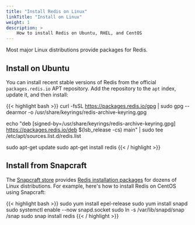 ```yaml
---
title: "Install Redis on Linux"
linkTitle: "Install on Linux"
weight: 1
description: >
    How to install Redis on Ubuntu, RHEL, and CentOS
---
```


Most major Linux distributions provide packages for Redis.

## Install on Ubuntu

 You can install recent stable versions of Redis from the official
 `packages.redis.io` APT repository. Add the repository to the <code>apt</code> index, update it, and then install:

{{< highlight bash  >}}
curl -fsSL https://packages.redis.io/gpg | sudo gpg --dearmor -o /usr/share/keyrings/redis-archive-keyring.gpg

echo "deb [signed-by=/usr/share/keyrings/redis-archive-keyring.gpg] https://packages.redis.io/deb $(lsb_release -cs) main" | sudo tee /etc/apt/sources.list.d/redis.list

sudo apt-get update
sudo apt-get install redis
{{< / highlight  >}}

## Install from Snapcraft

The [Snapcraft store](https://snapcraft.io/store) provides [Redis installation packages](https://snapcraft.io/redis) for dozens of Linux distributions. For example, here's how to install Redis on CentOS using Snapcraft:

{{< highlight bash  >}}
sudo yum install epel-release
sudo yum install snapd
sudo systemctl enable --now snapd.socket
sudo ln -s /var/lib/snapd/snap /snap
sudo snap install redis
{{< / highlight  >}}